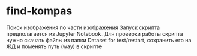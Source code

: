# find-kompas
Поиск изображения по части изображения
Запуск скрипта предполагается из Jupyter Notebook. Для проверки работы скрипта нужно скачать файлы из папки Dataset for test/restart, 
сохранить его на ЖД и поменять путь (way) в скрипте
